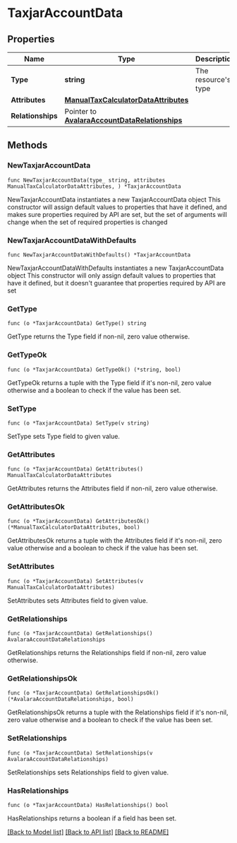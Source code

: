 # TaxjarAccountData

## Properties

Name | Type | Description | Notes
------------ | ------------- | ------------- | -------------
**Type** | **string** | The resource&#39;s type | 
**Attributes** | [**ManualTaxCalculatorDataAttributes**](ManualTaxCalculatorDataAttributes.md) |  | 
**Relationships** | Pointer to [**AvalaraAccountDataRelationships**](AvalaraAccountDataRelationships.md) |  | [optional] 

## Methods

### NewTaxjarAccountData

`func NewTaxjarAccountData(type_ string, attributes ManualTaxCalculatorDataAttributes, ) *TaxjarAccountData`

NewTaxjarAccountData instantiates a new TaxjarAccountData object
This constructor will assign default values to properties that have it defined,
and makes sure properties required by API are set, but the set of arguments
will change when the set of required properties is changed

### NewTaxjarAccountDataWithDefaults

`func NewTaxjarAccountDataWithDefaults() *TaxjarAccountData`

NewTaxjarAccountDataWithDefaults instantiates a new TaxjarAccountData object
This constructor will only assign default values to properties that have it defined,
but it doesn't guarantee that properties required by API are set

### GetType

`func (o *TaxjarAccountData) GetType() string`

GetType returns the Type field if non-nil, zero value otherwise.

### GetTypeOk

`func (o *TaxjarAccountData) GetTypeOk() (*string, bool)`

GetTypeOk returns a tuple with the Type field if it's non-nil, zero value otherwise
and a boolean to check if the value has been set.

### SetType

`func (o *TaxjarAccountData) SetType(v string)`

SetType sets Type field to given value.


### GetAttributes

`func (o *TaxjarAccountData) GetAttributes() ManualTaxCalculatorDataAttributes`

GetAttributes returns the Attributes field if non-nil, zero value otherwise.

### GetAttributesOk

`func (o *TaxjarAccountData) GetAttributesOk() (*ManualTaxCalculatorDataAttributes, bool)`

GetAttributesOk returns a tuple with the Attributes field if it's non-nil, zero value otherwise
and a boolean to check if the value has been set.

### SetAttributes

`func (o *TaxjarAccountData) SetAttributes(v ManualTaxCalculatorDataAttributes)`

SetAttributes sets Attributes field to given value.


### GetRelationships

`func (o *TaxjarAccountData) GetRelationships() AvalaraAccountDataRelationships`

GetRelationships returns the Relationships field if non-nil, zero value otherwise.

### GetRelationshipsOk

`func (o *TaxjarAccountData) GetRelationshipsOk() (*AvalaraAccountDataRelationships, bool)`

GetRelationshipsOk returns a tuple with the Relationships field if it's non-nil, zero value otherwise
and a boolean to check if the value has been set.

### SetRelationships

`func (o *TaxjarAccountData) SetRelationships(v AvalaraAccountDataRelationships)`

SetRelationships sets Relationships field to given value.

### HasRelationships

`func (o *TaxjarAccountData) HasRelationships() bool`

HasRelationships returns a boolean if a field has been set.


[[Back to Model list]](../README.md#documentation-for-models) [[Back to API list]](../README.md#documentation-for-api-endpoints) [[Back to README]](../README.md)


